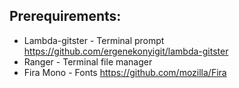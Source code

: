 ## Prerequirements:
- Lambda-gitster - Terminal prompt https://github.com/ergenekonyigit/lambda-gitster
- Ranger - Terminal file manager
- Fira Mono - Fonts https://github.com/mozilla/Fira
